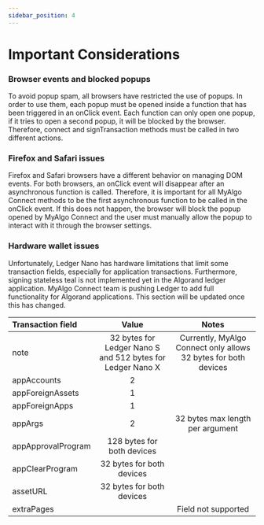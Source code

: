 ```yaml
---
sidebar_position: 4
---
```


# Important Considerations

### Browser events and blocked popups

To avoid popup spam, all browsers have restricted the use of popups. In order to use them, each popup must be opened inside a function that has been triggered in an onClick event. Each function can only open one popup, if it tries to open a second popup, it will be blocked by the browser. Therefore, connect and signTransaction methods must be called in two different actions.

### Firefox and Safari issues

Firefox and Safari browsers have a different behavior on managing DOM events. For both browsers, an onClick event will disappear after an asynchronous function is called. Therefore, it is important for all MyAlgo Connect methods to be the first asynchronous function to be called in the onClick event. If this does not happen, the browser will block the popup opened by MyAlgo Connect and the user must manually allow the popup to interact with it through the browser settings.

### Hardware wallet issues

Unfortunately, Ledger Nano has hardware limitations that limit some transaction fields, especially for application transactions. Furthermore, signing stateless teal is not implemented yet in the Algorand ledger application. MyAlgo Connect team is pushing Ledger to add full functionality for Algorand applications. This section will be updated once this has changed.

| Transaction field | Value         | Notes         |
| :---              |    :----:     |    :----: |
| note             |   32 bytes for Ledger Nano S and 512 bytes for Ledger Nano X    | Currently, MyAlgo Connect only allows 32 bytes for both devices |
| appAccounts      |    2     |      |
| appForeignAssets |    1     |      |
| appForeignApps   |    1     |      |
| appArgs          |    2     |   32 bytes max length per argument   |
| appApprovalProgram | 128 bytes for both devices |
| appClearProgram | 32 bytes for both devices |
| assetURL         |    32 bytes for both devices |
| extraPages    |   | Field not supported  |
